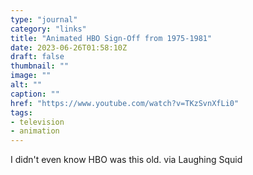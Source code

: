 ```yaml
---
type: "journal"
category: "links"
title: "Animated HBO Sign-Off from 1975-1981"
date: 2023-06-26T01:58:10Z
draft: false
thumbnail: ""
image: ""
alt: ""
caption: ""
href: "https://www.youtube.com/watch?v=TKzSvnXfLi0"
tags:
- television
- animation
---
```


I didn't even know HBO was this old. via Laughing Squid
